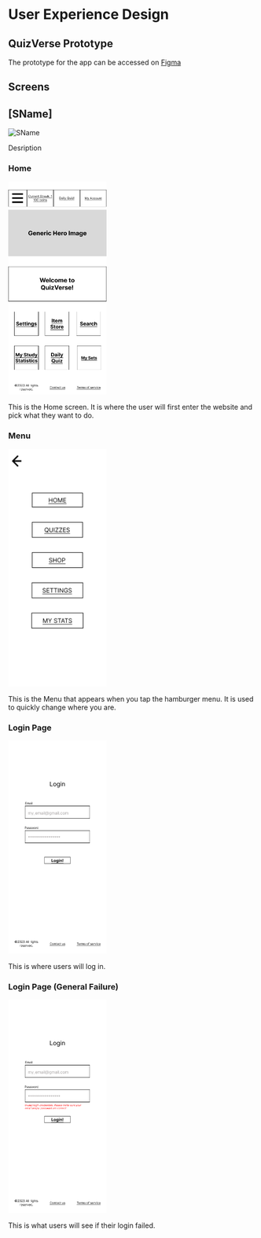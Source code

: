 # User Experience Design

## QuizVerse Prototype
The prototype for the app can be accessed on [Figma](https://www.figma.com/file/X8zAxXe8Cqsa6S7MBampSr/QuizVerse-Prototype?node-id=60%3A2&t=qclhIvsY1dBP1NDp-1)

## Screens

## [SName]
<img alt="SName" width="200px" src="https://github.com/agiledev-students-spring-2023/final-project-quizverse/blob/master/ux-design/SName.png">

Desription

### Home
<img alt="Home" width="200px" src="https://github.com/agiledev-students-spring-2023/final-project-quizverse/blob/master/ux-design/Home Page.png">

This is the Home screen. It is where the user will first enter the website and pick what they want to do.


### Menu
<img alt="Menu" width="200px" src="https://github.com/agiledev-students-spring-2023/final-project-quizverse/blob/master/ux-design/Menu.png">

This is the Menu that appears when you tap the hamburger menu. It is used to quickly change where you are.


### Login Page
<img alt="Login Page" width="200px" src="https://github.com/agiledev-students-spring-2023/final-project-quizverse/blob/master/ux-design/Login Page.png">

This is where users will log in.


### Login Page (General Failure)
<img alt="Login Page" width="200px" src="https://github.com/agiledev-students-spring-2023/final-project-quizverse/blob/master/ux-design/Login Page (General Failure).png">

This is what users will see if their login failed.

